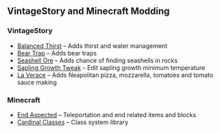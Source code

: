 ## VintageStory and Minecraft Modding
### VintageStory
- [Balanced Thirst](https://mods.vintagestory.at/balancedthirst) – Adds thirst and water management
- [Bear Trap](https://mods.vintagestory.at/beartrap) – Adds bear traps
- [Seashell Ore](https://mods.vintagestory.at/seashellore) – Adds chance of finding seashells in rocks
- [Sapling Growth Tweak](https://mods.vintagestory.at/saplinggrowthtweak) – Edit sapling growth minimum temperature
- [La Verace](https://mods.vintagestory.at/show/mod/14493) – Adds Neapolitan pizza, mozzarella, tomatoes and tomato sauce making

### Minecraft
- [End Aspected](https://modrinth.com/mod/end-aspected) – Teleportation and end related items and blocks
- [Cardinal Classes](https://modrinth.com/mod/cardinal-classes) – Class system library
